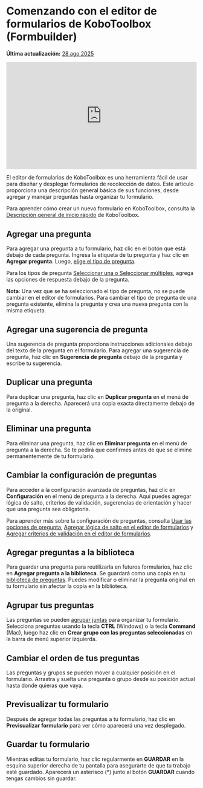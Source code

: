 # Comenzando con el editor de formularios de KoboToolbox (Formbuilder)
**Última actualización:** <a href="https://github.com/kobotoolbox/docs/blob/3603101b7e96b31f44788dcc0f9e72115c9a1c4b/source/formbuilder.md" class="reference">28 ago 2025</a>

<iframe src="https://www.youtube.com/embed/PFL1_rBB5Q8?si=RkwB2XGHppAK-RRF" style="width: 100%; aspect-ratio: 16 / 9; height: auto; border: 0;" title="YouTube video player" frameborder="0" allow="accelerometer; autoplay; clipboard-write; encrypted-media; gyroscope; picture-in-picture; web-share" allowfullscreen></iframe>

El editor de formularios de KoboToolbox es una herramienta fácil de usar para diseñar y desplegar formularios de recolección de datos. Este artículo proporciona una descripción general básica de sus funciones, desde agregar y manejar preguntas hasta organizar tu formulario.

<p class="note">
    Para aprender cómo crear un nuevo formulario en KoboToolbox, consulta la <a href="https://support.kobotoolbox.org/quick_start.html">Descripción general de inicio rápido</a> de KoboToolbox.
</p>

## Agregar una pregunta

Para agregar una pregunta a tu formulario, haz clic en el botón <i class="k-icon k-icon-plus"></i> que está debajo de cada pregunta. Ingresa la etiqueta de tu pregunta y haz clic en **Agregar pregunta**. Luego,
[elige el tipo de pregunta](question_types.md).

Para los tipos de pregunta [Seleccionar una o Seleccionar múltiples](https://support.kobotoolbox.org/select_one_and_select_many.html), agrega las opciones de respuesta debajo de la pregunta.

<p class="note">
<strong>Nota</strong>: Una vez que se ha seleccionado el tipo de pregunta, no se puede cambiar en el editor de formularios. Para cambiar el tipo de pregunta de una pregunta existente, elimina la pregunta y crea una nueva pregunta con la misma etiqueta.
</p>

## Agregar una sugerencia de pregunta

Una sugerencia de pregunta proporciona instrucciones adicionales debajo del texto de la pregunta en el formulario. Para agregar una sugerencia de pregunta, haz clic en **Sugerencia de pregunta** debajo de la pregunta y escribe tu sugerencia.

## Duplicar una pregunta

Para duplicar una pregunta, haz clic en <i class="k-icon-duplicate"></i> **Duplicar pregunta** en el menú de pregunta a la derecha. Aparecerá una copia exacta directamente debajo de la original.

## Eliminar una pregunta

Para eliminar una pregunta, haz clic en <i class="k-icon-trash"></i> **Eliminar pregunta** en el menú de pregunta a la derecha. Se te pedirá que confirmes antes de que se elimine permanentemente de tu formulario.

## Cambiar la configuración de preguntas

Para acceder a la configuración avanzada de preguntas, haz clic en <i class="k-icon-settings"></i> **Configuración** en el menú de pregunta a la derecha. Aquí puedes agregar lógica de salto, criterios de validación, sugerencias de orientación y hacer que una pregunta sea obligatoria.

<p class="note">
Para aprender más sobre la configuración de preguntas, consulta <a href="https://support.kobotoolbox.org/question_options.html">Usar las opciones de pregunta</a>, <a href="https://support.kobotoolbox.org/skip_logic.html">Agregar lógica de salto en el editor de formularios</a> y <a href="https://support.kobotoolbox.org/validation_criteria.html">Agregar criterios de validación en el editor de formularios</a>.
</p>

## Agregar preguntas a la biblioteca

Para guardar una pregunta para reutilizarla en futuros formularios, haz clic en <i class="k-icon-folder-plus"></i> **Agregar pregunta a la biblioteca**. Se guardará como una copia en tu [biblioteca de preguntas](https://support.kobotoolbox.org/question_library.html). Puedes modificar o eliminar la pregunta original en tu formulario sin afectar la copia en la biblioteca.

## Agrupar tus preguntas

Las preguntas se pueden [agrupar juntas](https://support.kobotoolbox.org/group_repeat.html) para organizar tu formulario. Selecciona preguntas usando la tecla **CTRL** (Windows) o la tecla **Command** (Mac), luego haz clic en <i class="k-icon k-icon-group"></i> **Crear grupo con las preguntas seleccionadas** en la barra de menú superior izquierda.

## Cambiar el orden de tus preguntas

Las preguntas y grupos se pueden mover a cualquier posición en el formulario. Arrastra y suelta una pregunta o grupo desde su posición actual hasta donde quieras que vaya.

## Previsualizar tu formulario

Después de agregar todas las preguntas a tu formulario, haz clic en <i class="k-icon k-icon-view"></i> **Previsualizar formulario** para ver cómo aparecerá una vez desplegado.

## Guardar tu formulario

Mientras editas tu formulario, haz clic regularmente en **GUARDAR** en la esquina superior derecha de tu pantalla para asegurarte de que tu trabajo esté guardado. Aparecerá un asterisco (*) junto al botón **GUARDAR** cuando tengas cambios sin guardar.